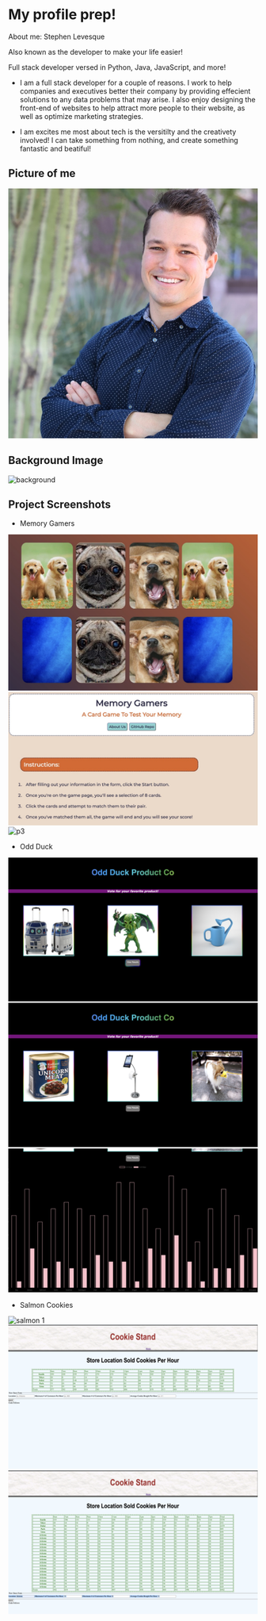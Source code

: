 # My profile prep!

About me: Stephen Levesque

Also known as the developer to make your life easier!

Full stack developer versed in Python, Java, JavaScript, and more!

- I am a full stack developer for a couple of reasons. I work to help companies and executives better their company by providing effecient solutions to any data problems that may arise. I also enjoy designing the front-end of websites to help attract more people to their website, as well as optimize marketing strategies.

- I am excites me most about tech is the versitilty and the creativety involved! I can take something from nothing, and create something fantastic and beatiful!

## Picture of me

![me](/Me.jpeg)

## Background Image

![background](/background.jpg)

## Project Screenshots

* Memory Gamers

![p1](/project1.jpeg)
![p2](/project2.jpeg)
![p3](/project3.png)

* Odd Duck

![odd duck 1](/odd-duck1.png)
![odd duck 2](/odd-duck2.png)
![odd duck 3](/odd-duck3.png)

* Salmon Cookies

![salmon 1](/Salmon1.png)
![salmon 2](/Salmon2.png)
![salmon 3](/Salmon3.png)